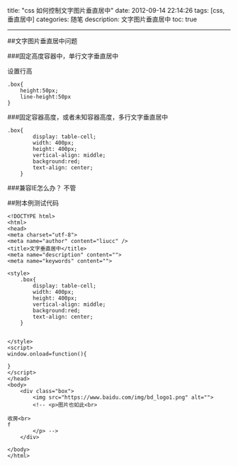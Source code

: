 title: "css 如何控制文字图片垂直居中"
date: 2012-09-14 22:14:26
tags: [css,垂直居中]
categories: 随笔
description: 文字图片垂直居中
toc: true

---
##文字图片垂直居中问题

###固定高度容器中，单行文字垂直居中

设置行高

	.box{
		height:50px;
		line-height:50px
	}
###固定容器高度，或者未知容器高度，多行文字垂直居中

    .box{
    		display: table-cell;
    		width: 400px;
    		height: 400px;
    		vertical-align: middle;
    		background:red;
    		text-align: center;
    	}

###兼容IE怎么办？
不管

##附本例测试代码
	
	<!DOCTYPE html>
	<html>
	<head>
	<meta charset="utf-8">
	<meta name="author" content="liucc" />
	<title>文字垂直居中</title>
	<meta name="description" content="">
	<meta name="keywords" content="">
	
	<style>
		.box{
			display: table-cell;
			width: 400px;
			height: 400px;
			vertical-align: middle;
			background:red;
			text-align: center;
		}
		
		
	</style>
	<script>
	window.onload=function(){
	
	}
	</script>
	</head>
	<body>
		<div class="box">
			<img src="https://www.baidu.com/img/bd_logo1.png" alt="">
			<!-- <p>图片也如此<br>
	
	收房<br>
	f
			</p> -->
		</div>
	
	</body>
	</html>